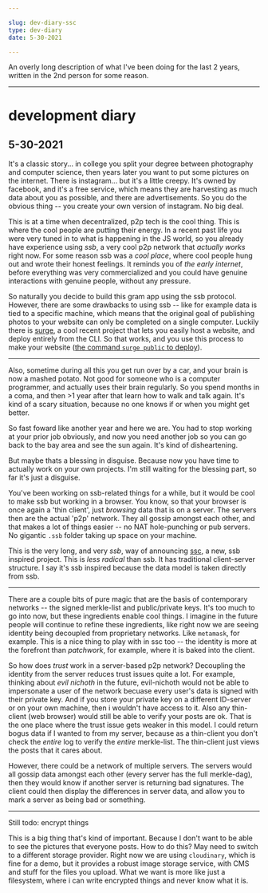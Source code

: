 ```yaml
---

slug: dev-diary-ssc
type: dev-diary
date: 5-30-2021

---
```


An overly long description of what I've been doing for the last 2 years, written in the 2nd person for some reason.

------------------------------

# development diary
## 5-30-2021

It's a classic story... in college you split your degree between photography and computer science, then years later you want to put some pictures on the internet. There is instagram... but it's a little creepy. It's owned by facebook, and it's a free service, which means they are harvesting as much data about you as possible, and there are advertisements. So you do the obvious thing -- you create your own version of instagram. No big deal.

This is at a time when decentralized, p2p tech is the cool thing. This is where the cool people are putting their energy. In a recent past life you were very tuned in to what is happening in the JS world, so you already have experience using *ssb*, a very cool p2p network that *actually works* right now. For some reason ssb was a *cool place*, where cool people hung out and wrote their honest feelings. It reminds you of *the early internet*, before everything was very commercialized and you could have genuine interactions with genuine people, without any pressure.

So naturally you decide to build this gram app using the ssb protocol. However, there are some drawbacks to using ssb -- like for example data is tied to a specific machine, which means that the original goal of publishing photos to your website can only be completed on a single computer. Luckily there is [surge](https://surge.sh/), a cool recent project that lets you easily host a website, and deploy entirely from the CLI. So that works, and you use this process to make your website ([the command `surge public` to deploy](https://github.com/nichoth/nichoth/blob/master/package.json#L18)).

------------------

Also, sometime during all this you get run over by a car, and your brain is now a mashed potato. Not good for someone who is a computer programmer, and actually uses their brain regularly. So you spend months in a coma, and then >1 year after that learn how to walk and talk again. It's kind of a scary situation, because no one knows if or when you might get better.

So fast foward like another year and here we are. You had to stop working at your prior job obviously, and now you need another job so you can go back to the bay area and see the sun again. It's kind of disheartening.

But maybe thats a blessing in disguise. Because now you have time to actually work on your own projects. I'm still waiting for the blessing part, so far it's just a disguise.

You've been working on ssb-related things for a while, but it would be cool to make ssb but working in a browser. You know, so that your browser is once again a 'thin client', just *browsing* data that is on a server. The servers then are the actual 'p2p' network. They all gossip amongst each other, and that makes a lot of things easier -- no NAT hole-punching or pub servers. No gigantic `.ssb` folder taking up space on your machine.

This is the very long, and very *ssb*, way of announcing [ssc](https://github.com/nichoth/ssc-server), a new, ssb inspired project. This is *less radical* than ssb. It has traditional client-server structure. I say it's ssb inspired because the data model is taken directly from ssb.

-------------------------------

There are a couple bits of pure magic that are the basis of contemporary networks -- the signed merkle-list and public/private keys. It's too much to go into now, but these ingredients enable cool things. I imagine in the future people will continue to refine these ingredients, like right now we are seeing identity being decoupled from proprietary networks. Like `metamask`, for example. This is a nice thing to play with in ssc too -- the identity is more at the forefront than *patchwork*, for example, where it is baked into the client.

So how does *trust* work in a server-based p2p network? Decoupling the identity from the server reduces trust issues quite a lot. For example, thinking about *evil nichoth* in the future, evil-nichoth would not be able to impersonate a user of the network becuase every user's data is signed with their private key. And if you store your private key on a different ID-server or on your own machine, then i wouldn't have access to it. Also any thin-client (web browser) would still be able to verify your posts are ok. That is the one place where the trust issue gets weaker in this model. I could return bogus data if I wanted to from my server, because as a thin-client you don't check the *entire* log to verify the *entire* merkle-list. The thin-client just views the posts that it cares about.

However, there could be a network of multiple servers. The servers would all gossip data amongst each other (every server has the full merkle-dag), then they would know if another server is returning bad signatures. The client could then display the differences in server data, and allow you to mark a server as being bad or something.

----------------------------------

Still todo: encrypt things

This is a big thing that's kind of important. Because I don't want to be able to see the pictures that everyone posts. How to do this? May need to switch to a different storage provider. Right now we are using `cloudinary`, which is fine for a demo, but it provides a robust image storage service, with CMS and stuff for the files you upload. What we want is more like just a filesystem, where i can write encrypted things and never know what it is.

